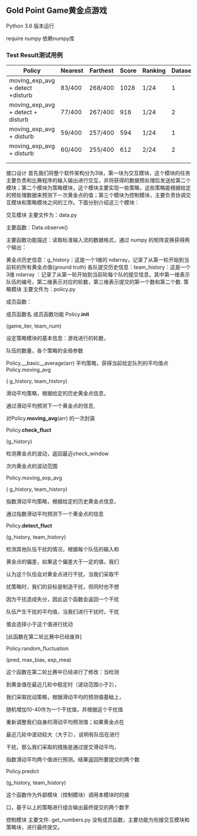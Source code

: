 ## Gold Point Game黄金点游戏

Python 3.6 版本运行

require numpy 依赖numpy库



### Test Result测试用例

| Policy                            | Nearest | Farthest | Score | Ranking | Dataset |
| --------------------------------- | ------- | -------- | ----- | ------- | ------- |
| moving_exp_avg + detect +disturb  | 83/400  | 268/400  | 1028  | 1/24    | 1       |
| moving_exp_avg + detect + disturb | 77/400  | 267/400  | 916   | 1/24    | 2       |
| moving_exp_avg + disturb          | 59/400  | 257/400  | 594   | 1/24    | 1       |
| moving_exp_avg + disturb          | 60/400  | 255/400  | 612   | 2/24    | 2       |
|                                   |         |          |       |         |         |
|                                   |         |          |       |         |         |

接口设计
首先我们将整个软件架构分为3块，第一块为交互模块，这个模块的任务主要负责和比赛程序的输入输出进行交互，并将获得的数据预处理后发送给第二个模块；第二个模块为策略模块，这个模块主要实现一些策略，这些策略能根据给定的预处理数据来预测下一次黄金点的值；第三个模块为控制模块，主要负责协调交互模块和策略模块之间的工作。下面分别介绍这三个模块：

交互模块
主要文件为：data.py

主要函数：Data.observe()

主要函数功能描述：读取标准输入流的数据格式，通过 numpy 的矩阵变换获得两个输出：

黄金点历史信息：g_history：这是一个1维的 ndarray，记录了从第一轮开始到当前轮的所有黄金点值(ground truth)
各队提交历史信息：team_history：这是一个3维 ndarray ：记录了从第一轮开始到当前轮每个队的提交信息，其中第一维表示队伍的编号，第二维表示对应的轮数，第三维表示提交的第一个数和第二个数.
策略模块
主要文件为：policy.py

成员函数：

成员函数名	成员函数功能
Policy.__init__

(game_iter, team_num)

设定策略模块的基本信息：游戏进行的轮数，

队伍的数量，各个策略的全局参数

Policy.__basic__average(arr)	平均策略，获得当前给定队列的平均值点
Policy.moving_avg

( g_history, team_history)

滑动平均策略，根据给定的历史黄金点信息，

通过滑动平均预测下一个黄金点的信息,

对Policy.__moving_avg__(arr) 的一次封装

Policy.__check_fluct__

(g_history)

检测黄金点的波动，返回最近check_window

次内黄金点的波动范围

Policy.moving_exp_avg

( g_history, team_history)

指数滑动平均策略，根据给定的历史黄金点信息，

通过指数滑动平均预测下一个黄金点的信息

Policy.__detect_fluct__

(g_history, team_history)

检测其他队伍干扰的情况，根据每个队伍的输入和

黄金点的偏差，如果这个偏差大于一定的值，我们

认为这个队伍会对黄金点进行干扰，当我们采取干

扰策略时，我们的目标是制造干扰，但同时也不想

因为干扰造成失分，因此这个函数会返回一个干扰

队伍产生干扰的平均值，当我们进行干扰时，干扰

值会选择小于这个值进行扰动

[此函数在第二轮比赛中已经废弃]

Policy.random_fluctuation

(pred, max_bias, exp_mea)

这个函数在第二轮比赛中已经进行了修改：当检测

到黄金值在最近几轮中稳定时（波动范围小于2），

我们采取扰动策略，根据滑动平均的预测值基础上，

随机增加10-40作为一个干扰值，并根据这个干扰值

重新调整我们自身的滑动平均预测值；如果黄金点在

最近几轮中波动较大（大于2），说明有队伍在进行

干扰，那么我们采取的措施是通过提交滑动平均，

指数滑动平均两个值进行预测。结果返回所要提交的两个数

Policy.predict

(g_history, team_history)

这个函数作为外部模块（控制模块）调用本模块时的接

口，基于以上的策略进行组合输出最终提交的两个数字

控制模块
主要文件: get_numbers.py
没有成员函数，主要功能为衔接交互模块和策略块，进行最终提交。

